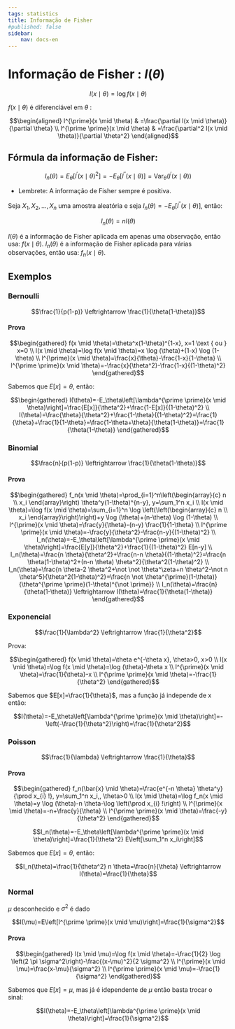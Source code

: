 ```yaml
---
tags: statistics
title: Informação de Fisher
#published: false
sidebar:
    nav: docs-en
---
```


# Informação de Fisher : $I(\theta)$

$$l(x \mid \theta)=\log f(x \mid \theta)$$

$f(x \mid \theta)$ é diferenciável em $\theta$ :

$$\begin{aligned}
l^{\prime}(x \mid \theta) & =\frac{\partial l(x \mid \theta)}{\partial \theta} \\
l^{\prime \prime}(x \mid \theta) & =\frac{\partial^2 l(x \mid \theta)}{\partial \theta^2}
\end{aligned}$$

## Fórmula da informação de Fisher:

$$I_n(\theta)=E_\theta\left[l^{\prime}(x \mid \theta)^2\right]=-E_\theta\left[l^{\prime \prime}(x \mid \theta)\right]=\operatorname{Var}_\theta\left(l^{\prime}(x \mid \theta)\right)$$

- Lembrete: A informação de Fisher sempre é positiva.

Seja $X_1, X_2, \ldots, X_n$ uma amostra aleatória e seja $I_n(\theta)=-E_\theta\left[l^{\prime \prime}(x \mid \theta)\right]$, então:

$$I_n(\theta)=n I(\theta)$$

$I(\theta)$ é a informação de Fisher aplicada em apenas uma observação, então usa: $f(x \mid \theta)$. $I_n(\theta)$ é a informação de Fisher aplicada para várias observações, então usa: $f_n(x \mid \theta)$.

## Exemplos

### Bernoulli

$$\frac{1}{p(1-p)} \leftrightarrow \frac{1}{\theta(1-\theta)}$$

#### Prova

$$\begin{gathered}
f(x \mid \theta)=\theta^x(1-\theta)^{1-x}, x=1 \text { ou } x=0 \\
l(x \mid \theta)=\log f(x \mid \theta)=x \log (\theta)+(1-x) \log (1-\theta) \\
l^{\prime}(x \mid \theta)=\frac{x}{\theta}-\frac{1-x}{1-\theta} \\
l^{\prime \prime}(x \mid \theta)=-\frac{x}{\theta^2}-\frac{1-x}{(1-\theta)^2}
\end{gathered}$$

Sabemos que $E[x]=\theta$, então:

$$\begin{gathered}
I(\theta)=-E_\theta\left[\lambda^{\prime \prime}(x \mid \theta)\right]=\frac{E[x]}{\theta^2}+\frac{1-E[x]}{(1-\theta)^2} \\
I(\theta)=\frac{\theta}{\theta^2}+\frac{1-\theta}{(1-\theta)^2}=\frac{1}{\theta}+\frac{1}{1-\theta}=\frac{1-\theta+\theta}{\theta(1-\theta)}=\frac{1}{\theta(1-\theta)}
\end{gathered}$$

### Binomial

$$\frac{n}{p(1-p)} \leftrightarrow \frac{1}{\theta(1-\theta)}$$

#### Prova

$$\begin{gathered}
f_n(x \mid \theta)=\prod_{i=1}^n\left(\begin{array}{c}
n \\
x_i
\end{array}\right) \theta^y(1-\theta)^{n-y}, y=\sum_1^n x_i \\
l(x \mid \theta)=\log f(x \mid \theta)=\sum_{i=1}^n \log \left(\left(\begin{array}{c}
n \\
x_i
\end{array}\right)\right)+y \log (\theta)+(n-\theta) \log (1-\theta) \\
l^{\prime}(x \mid \theta)=\frac{y}{\theta}-(n-y) \frac{1}{1-\theta} \\
l^{\prime \prime}(x \mid \theta)=-\frac{y}{\theta^2}-\frac{n-y}{(1-\theta)^2} \\
I_n(\theta)=-E_\theta\left[\lambda^{\prime \prime}(x \mid \theta)\right]=\frac{E[y]}{\theta^2}+\frac{1}{(1-\theta)^2} E[n-y] \\
I_n(\theta)=\frac{n \theta}{\theta^2}+\frac{n-n \theta}{(1-\theta)^2}=\frac{n \theta(1-\theta)^2+(n-n \theta) \theta^2}{\theta^2(1-\theta)^2} \\
I_n(\theta)=\frac{n \theta-2 \theta^2+\not \not \theta^\zeta+n \theta^2-\not n \theta^5}{\theta^2(1-\theta)^2}=\frac{n \not \theta^{\prime}(1-\theta)}{\theta^{\prime \prime}(1-\theta)^{\not \prime}} \\
I_n(\theta)=\frac{n}{\theta(1-\theta)} \leftrightarrow I(\theta)=\frac{1}{\theta(1-\theta)}
\end{gathered}$$

### Exponencial

$$\frac{1}{\lambda^2} \leftrightarrow \frac{1}{\theta^2}$$

Prova:

$$\begin{gathered}
f(x \mid \theta)=\theta e^{-\theta x}, \theta>0, x>0 \\
l(x \mid \theta)=\log f(x \mid \theta)=\log (\theta)-\theta x \\
l^{\prime}(x \mid \theta)=\frac{1}{\theta}-x \\
l^{\prime \prime}(x \mid \theta)=-\frac{1}{\theta^2}
\end{gathered}$$

Sabemos que $E[x]=\frac{1}{\theta}$, mas a função já independe de $\mathrm{x}$ então:

$$I(\theta)=-E_\theta\left[\lambda^{\prime \prime}(x \mid \theta)\right]=-\left(-\frac{1}{\theta^2}\right)=\frac{1}{\theta^2}$$

### Poisson

$$\frac{1}{\lambda} \leftrightarrow \frac{1}{\theta}$$

#### Prova

$$\begin{gathered}
f_n(\bar{x} \mid \theta)=\frac{e^{-n \theta} \theta^y}{\prod x_{i} !}, y=\sum_1^n x_i,, \theta>0 \\
l(x \mid \theta)=\log f_n(x \mid \theta)=y \log (\theta)-n \theta-\log \left(\prod x_{i} !\right) \\
l^{\prime}(x \mid \theta)=-n+\frac{y}{\theta} \\
l^{\prime \prime}(x \mid \theta)=\frac{-y}{\theta^2}
\end{gathered}$$

$$I_n(\theta)=-E_\theta\left[\lambda^{\prime \prime}(x \mid \theta)\right]=\frac{1}{\theta^2} E\left[\sum_1^n x_i\right]$$

Sabemos que $E[x]=\theta$, então:

$$I_n(\theta)=\frac{1}{\theta^2} n \theta=\frac{n}{\theta} \leftrightarrow I(\theta)=\frac{1}{\theta}$$

### Normal
$\mu$ desconhecido e $\sigma^2$ é dado

$$I(\mu)=E\left[I^{\prime \prime}(x \mid \mu)\right]=\frac{1}{\sigma^2}$$

#### Prova

$$\begin{gathered}
l(x \mid \mu)=\log f(x \mid \theta)=-\frac{1}{2} \log \left(2 \pi \sigma^2\right)-\frac{(x-\mu)^2}{2 \sigma^2} \\
l^{\prime}(x \mid \mu)=\frac{x-\mu}{\sigma^2} \\
l^{\prime \prime}(x \mid \mu)=-\frac{1}{\sigma^2}
\end{gathered}$$

Sabemos que $E[x]=\mu$, mas já é idependente de $\mu$ então basta trocar o sinal:

$$I(\theta)=-E_\theta\left[\lambda^{\prime \prime}(x \mid \theta)\right]=\frac{1}{\sigma^2}$$
